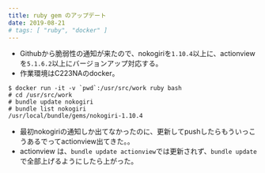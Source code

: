 ```yaml
---
title: ruby gem のアップデート
date: 2019-08-21
# tags: [ "ruby", "docker" ]
---
```


* Githubから脆弱性の通知が来たので、nokogiriを`1.10.4`以上に、actionviewを`5.1.6.2`以上にバージョンアップ対応する。
* 作業環境はC223NAのdocker。

```
$ docker run -it -v `pwd`:/usr/src/work ruby bash
# cd /usr/src/work
# bundle update nokogiri
# bundle list nokogiri
/usr/local/bundle/gems/nokogiri-1.10.4
```

* 最初nokogiriの通知しか出てなかったのに、更新してpushしたらもういっこうあるでってactionview出てきた。。
* actionview は、`bundle update actionview`では更新されず、`bundle update`で全部上げるようにしたら上がった。
